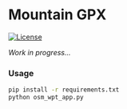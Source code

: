 # Mountain GPX

[![License](https://img.shields.io/pypi/l/osmapi.svg)](https://github.com/krisanselmo/osm_wpt/blob/master/LICENSE)

_Work in progress..._

### Usage

```bash
pip install -r requirements.txt
python osm_wpt_app.py
```
